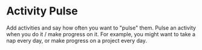 # Activity Pulse

Add activities and say how often you want to "pulse" them. Pulse an activity when you do it / make progress on it. For example, you might want to take a nap every day, or make progress on a project every day.
